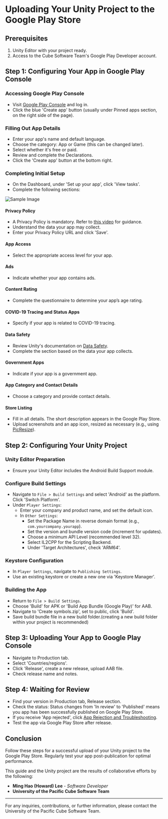 # Uploading Your Unity Project to the Google Play Store

## Prerequisites

1. Unity Editor with your project ready.
2. Access to the Cube Software Team's Google Play Developer account.

## Step 1: Configuring Your App in Google Play Console

### Accessing Google Play Console

- Visit [Google Play Console](https://play.google.com/console) and log in.
- Click the blue 'Create app' button (usually under Pinned apps section, on the right side of the page).

### Filling Out App Details

- Enter your app's name and default language.
- Choose the category: App or Game (this can be changed later).
- Select whether it's free or paid.
- Review and complete the Declarations.
- Click the 'Create app' button at the bottom right.

### Completing Initial Setup

- On the Dashboard, under 'Set up your app', click 'View tasks'.
- Complete the following sections:

![Sample Image](https://example.com/sample-image.png)

#### Privacy Policy

- A Privacy Policy is mandatory. Refer to [this video](https://www.youtube.com/watch?v=BfIWE172jj0&ab_channel=CocoCode) for guidance.
- Understand the data your app may collect.
- Enter your Privacy Policy URL and click 'Save'.

#### App Access

- Select the appropriate access level for your app.

#### Ads

- Indicate whether your app contains ads.

#### Content Rating

- Complete the questionnaire to determine your app’s age rating.

#### COVID-19 Tracing and Status Apps

- Specify if your app is related to COVID-19 tracing.

#### Data Safety

- Review Unity's documentation on [Data Safety](https://docs.unity.com/ads/en-us/manual/GoogleDataSafety).
- Complete the section based on the data your app collects.

#### Government Apps

- Indicate if your app is a government app.

#### App Category and Contact Details

- Choose a category and provide contact details.

#### Store Listing

- Fill in all details. The short description appears in the Google Play Store.
- Upload screenshots and an app icon, resized as necessary (e.g., using [PicResize](https://picresize.com/)).

## Step 2: Configuring Your Unity Project

### Unity Editor Preparation

- Ensure your Unity Editor includes the Android Build Support module.

### Configure Build Settings

- Navigate to `File > Build Settings` and select 'Android' as the platform. Click 'Switch Platform'.
- Under `Player Settings`:
  - Enter your company and product name, and set the default icon.
  - In `Other Settings`:
    - Set the Package Name in reverse domain format (e.g., `com.yourcompany.yourapp`).
    - Set the version and bundle version code (increment for updates).
    - Choose a minimum API Level (recommended level 32).
    - Select IL2CPP for the Scripting Backend.
    - Under 'Target Architectures', check 'ARM64'.

### Keystore Configuration

- In `Player Settings`, navigate to `Publishing Settings`.
- Use an existing keystore or create a new one via 'Keystore Manager'.

### Building the App

- Return to `File > Build Settings`.
- Choose 'Build' for APK or 'Build App Bundle (Google Play)' for AAB.
-  Navigate to 'Create symbols.zip', set to public, click 'Build'.
- Save build bundle file in a new build folder.(creating a new build folder within your project is recommended)

## Step 3: Uploading Your App to Google Play Console

- Navigate to Production tab.
- Select 'Countries/regions'.
- Click 'Release', create a new release, upload AAB file.
- Check release name and notes.

## Step 4: Waiting for Review

- Find your version in Production tab, Release section.
- Check the status: Status changes from 'In review' to 'Published' means you app has been successfully published on Google Play Store.
- If you receive 'App rejected', click [App Rejection and Troubleshooting](https://github.com/HowardLee134/Documentation-/blob/main/App%20Rejection%20and%20Troubleshooting%20.md). 
- Test the app via Google Play Store after release.

## Conclusion

Follow these steps for a successful upload of your Unity project to the Google Play Store. Regularly test your app post-publication for optimal performance.



This guide and the Unity project are the results of collaborative efforts by the following:

- **Ming Hao (Howard) Lee** - *Software Developer*
- **University of the Pacific Cube Software Team**

---

For any inquiries, contributions, or further information, please contact the University of the Pacific Cube Software Team.
